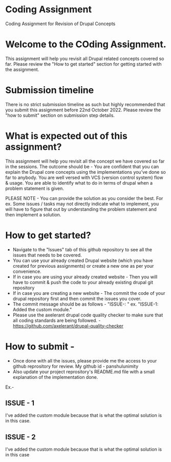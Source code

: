 # Coding Assignment
Coding Assignment for Revision of Drupal Concepts

# Welcome to the COding Assignment.

This assignment will help you revisit all Drupal related concepts covered so far. Please review the "How to get started" section for getting started with the assignment.

# Submission timeline

There is no strict submission timeline as such but highly recommended that you submit this assignment before 22nd October 2022. Please review the "how to submit" section on submission step details.

# What is expected out of this assignment?

This assignment will help you revisit all the concept we have covered so far in the sessions.
The outcome should be - You are confident that you can explain the Drupal core concepts using the implementations you've done so far to anybody. You are well versed with VCS (version control system) flow & usage. You are able to identify what to do in terms of drupal when a problem statement is given.

PLEASE NOTE - You can provide the solution as you consider the best. For ex. Some issues / tasks may not directly indicate what to implement, you will have to figure that out by understanding the problem statement and then implement a solution.

# How to get started?

- Navigate to the "Issues" tab of this github repository to see all the issues that needs to be covered.
- You can use your already created Drupal website (which you have created for previous assignments) or create a new one as per your convenience.
- If in case you are using your already created website - Then you will have to commit & push the code to your already existing drupal git repository
- If in case you are creating a new website - The commit the code of your drupal repository first and then commit the issues you cover.
- The commit message should be as follows - "ISSUE-<id>: <short-description-of-what-is-done-in-commit>" ex. "ISSUE-1: Added the custom module."
- Please use the axelerant drupal code quality checker to make sure that all coding standards are being followed. - https://github.com/axelerant/drupal-quality-checker

  
# How to submit -
  
- Once done with all the issues, please provide me the access to your github reprository for review. My github id - panshulunimity
- Also update your project reprository's README.md file with a small explanation of the implementation done.

Ex.-
## ISSUE - 1 <Added Custom Mdule>
I've added the custom module because that is what the optimal solution is in this case.
## ISSUE - 2 <Added Custom Block>
I've added the custom module because that is what the optimal solution is in this case


